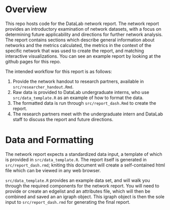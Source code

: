 # Overview

This repo hosts code for the DataLab network report. The network report provides an introductory examination of network datasets, with a focus on determining future applicability and directions for further network analysis. The report contains sections which describe general information about networks and the metrics calculated, the metrics in the context of the specific network that was used to create the report, and matching interactive visualizations. You can see an example report by looking at the github pages for this repo.

The intended workflow for this report is as follows:

1. Provide the network handout to research partners, available in `src/researcher_handout.Rmd`.
2. Raw data is provided to DataLab undergraduate interns, who use `src/data_template.R` as an example of how to format the data.
3. The formatted data is run through `src/report_dash.Rmd` to create the report.
4. The research partners meet with the undergraduate intern and DataLab staff to discuss the report and future directions.

# Data and Formatting

The network report expects a standardized data input, a template of which is provided in `src/data_template.R`. The report itself is generated in `src/report_dash.rmd`; kniting this document will create a self-contained html file which can be viewed in any web browser.

`src/data_template.R` provides an example data set, and will walk you through the required components for the network report. You will need to provide or create an edgelist and an attributes file, which will then be combined and saved an an igraph object. This igraph object is then the sole input to `src/report_dash.rmd` for generating the final report.